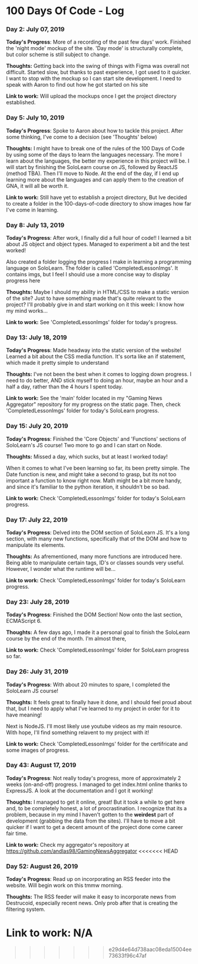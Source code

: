 # 100 Days Of Code - Log

### Day 2: July 07, 2019

**Today's Progress**: More of a recording of the past few days' work. Finished the 'night mode' mockup of the site. 'Day mode' is structurally complete, but color scheme is still subject to change.

**Thoughts:** Getting back into the swing of things with Figma was overall not difficult. Started slow, but thanks to past experience, I got used to it quicker.
I want to stop with the mockup so I can start site development. I need to speak with Aaron to find out how he got started on his site

**Link to work:** Will upload the mockups once I get the project directory established.

### Day 5: July 10, 2019

**Today's Progress**: Spoke to Aaron about how to tackle this project. After some thinking, I've come to a decision (see 'Thoughts' below)

**Thoughts:** I might have to break one of the rules of the 100 Days of Code by using some of the days to learn the languages necessary. The more I learn about the languages, the better my experience in this project will be. I will start by finishing the SoloLearn course on JS, followed by ReactJS (method TBA). Then I'll move to Node. 
At the end of the day, if I end up learning more about the languages and can apply them to the creation of GNA, it will all be worth it.  

**Link to work:** Still have yet to establish a project directory, But Ive decided to create a folder in the 100-days-of-code directory to show images how far I've come in learning. 

### Day 8: July 13, 2019

**Today's Progress**: After work, I finally did a full hour of code!! I learned a bit about JS object and object types. Managed to experiment a bit and the test worked!

Also created a folder logging the progress I make in learning a programming language on SoloLearn. The folder is called 'CompletedLessonImgs'. It contains imgs, but I feel I should use a more concise way to display progress here

**Thoughts:** Maybe I should my ability in HTML/CSS to make a static version of the site? Just to have something made that's quite relevant to the project? I'll probably give in and start working on it this week: I know how my mind works...

**Link to work:** See 'CompletedLessonImgs' folder for today's progress.

### Day 13: July 18, 2019
**Today's Progress**: Made headway into the static version of the website! Learned a bit about the CSS media function. It's sorta like an if statement, which made it pretty simple to understand

**Thoughts:** I've not been the best when it comes to logging down progress. I need to do better, AND stick myself to doing an hour, maybe an hour and a half a day, rather than the 4 hours I spent today.

**Link to work:** See the 'main' folder located in my "Gaming News Aggregator" repository for my progress on the static page. Then, check 'CompletedLessonImgs' folder for today's SoloLearn progress. 

### Day 15: July 20, 2019
**Today's Progress**: Finished the 'Core Objects' and 'Functions' sections of SoloLearn's JS course! Two more to go and I can start on Node.

**Thoughts:** Missed a day, which sucks, but at least I worked today! 

When it comes to what I've been learning so far, its been pretty simple. The Date function is new, and might take a second to grasp, but its not too important a function to know right now. Math might be a bit more handy, and since it's familiar to the python iteration, it shouldn't be so bad.

**Link to work:** Check 'CompletedLessonImgs' folder for today's SoloLearn progress.

### Day 17: July 22, 2019
**Today's Progress**: Delved into the DOM section of SoloLearn JS. It's a long section, with many new functions, specifically that of the DOM and how to manipulate its elements.

**Thoughts:** As afrementioned, many more functions are introduced here. Being able to manipulate certain tags, ID's or classes sounds very useful. However, I wonder what the runtime will be...

**Link to work:** Check 'CompletedLessonImgs' folder for today's SoloLearn progress.

### Day 23: July 28, 2019
**Today's Progress**: Finished the DOM Section! Now onto the last section, ECMAScript 6.

**Thoughts:** A few days ago, I made it a personal goal to finish the SoloLearn course by the end of the month. I'm almost there, 

**Link to work:** Check 'CompletedLessonImgs' folder for SoloLearn progress so far.

### Day 26: July 31, 2019
**Today's Progress**: With about 20 minutes to spare, I completed the SoloLearn JS course!

**Thoughts:** It feels great to finally have it done, and I should feel proud about that, but I need to apply what I've learned to my project in order for it to have meaning! 

Next is NodeJS. I'll most likely use youtube videos as my main resource. With hope, I'll find something relavent to my project with it!

**Link to work:** Check 'CompletedLessonImgs' folder for the certifricate and some images of progress.

### Day 43: August 17, 2019
**Today's Progress**: Not really today's progress, more of approximately 2 weeks (on-and-off) progress. I managed to get index.html online thanks to ExpressJS. A look at the documentation and I got it working!

**Thoughts:** I managed to get it online, great! But it took a while to get here and, to be completely honest, a lot of procrastination. I recognize that its a problem, because in my mind I haven't gotten to the **weirdest** part of development (grabbing the data from the sites). I'll have to move a bit quicker if I want to get a decent amount of the project done come career fair time.

**Link to work:** Check my aggregator's repository at https://github.com/andlas98/GamingNewsAggregator
<<<<<<< HEAD

### Day 52: August 26, 2019
**Today's Progress**: Read up on incorporating an RSS feeder into the website. Will begin work on this tmmw morning.

**Thoughts:** The RSS feeder will make it easy to incorporate news from Destrucoid, especially recent news. Only prob after that is creating the filtering system. 

**Link to work:** N/A
=======
>>>>>>> e29d4e64d738aac08eda15004ee73633f96c47af
